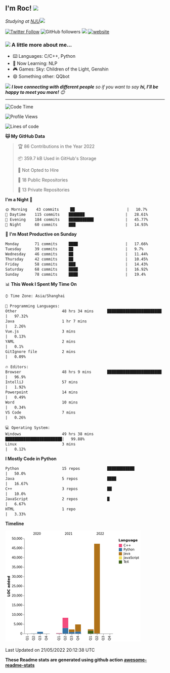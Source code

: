 <!-- <img align='right' src="https://media.giphy.com/media/M9gbBd9nbDrOTu1Mqx/giphy.gif" width="230"> -->
<h2>I'm Roc! <img src="https://media.giphy.com/media/12oufCB0MyZ1Go/giphy.gif" width="50"></h2>
<p><em>Studying at <a href="http://www.nju.edu.cn">NJU</a><img src="https://media.giphy.com/media/WUlplcMpOCEmTGBtBW/giphy.gif" width="50"> 
</em></p>

[![Twitter Follow](https://img.shields.io/twitter/follow/Roc78862980?label=Follow)](https://twitter.com/intent/follow?screen_name=Roc78862980)
![GitHub followers](https://img.shields.io/github/followers/roc136?label=Follow&style=social)
![](https://visitor-badge.glitch.me/badge?page_id=Roc136.Roc136)
[![website](https://img.shields.io/badge/Website-46a2f1.svg?&style=flat-square&logo=Google-Chrome&logoColor=white&link=https://blog.roc136.top)](https://blog.roc136.top)
<!-- ![Waka Readme](https://github.com/anmol098/anmol098/workflows/Waka%20Readme/badge.svg) -->
<!-- [![Linkedin: anmol](https://img.shields.io/badge/-anmol-blue?style=flat-square&logo=Linkedin&logoColor=white&link=https://www.linkedin.com/in/anmol-p-singh/)](https://www.linkedin.com/in/anmol-p-singh/) -->

### <img src="https://media.giphy.com/media/VgCDAzcKvsR6OM0uWg/giphy.gif" width="50"> A little more about me...  

- ⌨️ Languages: C/C++, Python
- 🌱 Now Learning: NLP
- 🎮 Games: Sky: Children of the Light, Genshin
- 😄 Something other: QQbot

<img src="https://media.giphy.com/media/LnQjpWaON8nhr21vNW/giphy.gif" width="60"> <em><b>I love connecting with different people</b> so if you want to say <b>hi, I'll be happy to meet you more!</b> 😊</em>

---
<!--START_SECTION:waka-->
![Code Time](http://img.shields.io/badge/Code%20Time-0%20secs-blue)

![Profile Views](http://img.shields.io/badge/Profile%20Views-3-blue)

![Lines of code](https://img.shields.io/badge/From%20Hello%20World%20I%27ve%20Written-66%20Thousand%20lines%20of%20code-blue)

**🐱 My GitHub Data** 

> 🏆 86 Contributions in the Year 2022
 > 
> 📦 359.7 kB Used in GitHub's Storage 
 > 
> 🚫 Not Opted to Hire
 > 
> 📜 18 Public Repositories 
 > 
> 🔑 13 Private Repositories  
 > 
**I'm a Night 🦉** 

```text
🌞 Morning    43 commits     ██                       |   10.7% 
🌆 Daytime    115 commits    ███████                  |   28.61% 
🌃 Evening    184 commits    ███████████              |   45.77% 
🌙 Night      60 commits     ███                      |   14.93%

```
📅 **I'm Most Productive on Sunday** 

```text
Monday       71 commits     ████                     |   17.66% 
Tuesday      39 commits     ██                       |   9.7% 
Wednesday    46 commits     ██                       |   11.44% 
Thursday     42 commits     ██                       |   10.45% 
Friday       58 commits     ███                      |   14.43% 
Saturday     68 commits     ████                     |   16.92% 
Sunday       78 commits     ████                     |   19.4%

```


📊 **This Week I Spent My Time On** 

```text
⌚︎ Time Zone: Asia/Shanghai

💬 Programming Languages: 
Other                    48 hrs 34 mins      ████████████████████████ |   97.32% 
Java                     1 hr 7 mins                                  |   2.26% 
Vue.js                   3 mins                                       |   0.13% 
YAML                     2 mins                                       |   0.1% 
GitIgnore file           2 mins                                       |   0.09%

🔥 Editors: 
Browser                  48 hrs 9 mins       ████████████████████████ |   96.9% 
IntelliJ                 57 mins                                      |   1.92% 
Powerpoint               14 mins                                      |   0.49% 
Word                     10 mins                                      |   0.34% 
VS Code                  7 mins                                       |   0.26%

💻 Operating System: 
Windows                  49 hrs 38 mins      █████████████████████████|   99.88% 
Linux                    3 mins                                       |   0.12%

```

**I Mostly Code in Python** 

```text
Python                   15 repos            ████████████             |   50.0% 
Java                     5 repos             ████                     |   16.67% 
C++                      3 repos             ██                       |   10.0% 
JavaScript               2 repos             █                        |   6.67% 
HTML                     1 repo                                       |   3.33%

```


**Timeline**

![Chart not found](https://raw.githubusercontent.com/Roc136/Roc136/master/charts/bar_graph.png) 


 Last Updated on 21/05/2022 20:12:38 UTC
<!--END_SECTION:waka-->

**These Readme stats are generated using github action [awesome-readme-stats](https://github.com/Roc136/waka-readme-stats)**
